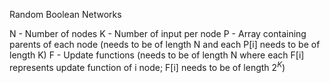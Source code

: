 Random Boolean Networks

N - Number of nodes
K - Number of input per node
P - Array containing parents of each node (needs to be of length N and each P[i] needs to be of length K)
F - Update functions (needs to be of length N where each F[i] represents update function of i node; F[i] needs to be of length $2^K$)
